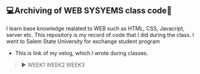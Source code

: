 ## 💻Archiving of WEB SYSYEMS class code🌟
I learn base knowledge realated to WEB such as HTML, CSS, Javacript, server etc. This repository is my record of code that I did during the class. I went to Salem State University for exchange student program
- This is link of my velog, which I wrote during classes.
> ▶️
WEEK1
WEEK2
WEEK3
